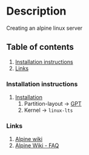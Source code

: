 # Description

Creating an alpine linux server

## Table of contents

1. [Installation instructions](#installation-instructions)
2. [Links](#links)

### Installation instructions

1. [Installation](https://wiki.alpinelinux.org/wiki/Installation)
    1. Partition-layout -> [GPT](https://wiki.alpinelinux.org/wiki/Installation#Sys_Disk_Mode)
    2. Kernel -> `linux-lts`

### Links

1. [Alpine wiki](https://wiki.alpinelinux.org)
2. [Alpine Wiki - FAQ](https://wiki.alpinelinux.org/wiki/Alpine_Linux:FAQ)
